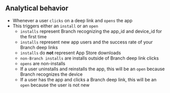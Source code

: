 
## Analytical behavior
- Whenever a user `clicks` on a deep link and `opens` the app
- This triggers either an `install` or an `open`
    - `installs` represent Branch recognizing the app_id and device_id for the first time
    - `installs` represent new app users and the success rate of your Branch deep links
    - `installs` do **not** represent App Store downloads
    - `non-Branch installs` are installs outside of Branch deep link clicks
    - `opens` are non-installs
    - If a user uninstalls and reinstalls the app, this will be an `open` because Branch recognizes the device
    - If a user has the app and clicks a Branch deep link, this will be an `open` because the user is not new

